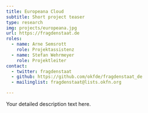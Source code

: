 ```yaml
---
title: Europeana Cloud
subtitle: Short project teaser
type: research
img: projects/europeana.jpg
url: https://fragdenstaat.de
roles:
  - name: Arne Semsrott
    role: Projektassistenz
  - name: Stefan Wehrmeyer
    role: Projektleiter
contact:
  - twitter: fragdenstaat
  - github: https://github.com/okfde/fragdenstaat_de
  - mailinglist: fragdenstaat@lists.okfn.org

---
```


Your detailed description text here.
